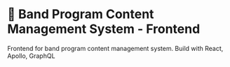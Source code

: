 # 🎼 Band Program Content Management System - Frontend

Frontend for band program content management system. Build with React, Apollo, GraphQL
